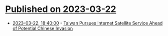 # [Published on 2023-03-22](index.md)

* [2023-03-22, 18:40:00](https://tech.slashdot.org/story/23/03/22/1651253/taiwan-pursues-internet-satellite-service-ahead-of-potential-chinese-invasion?utm_source=rss1.0mainlinkanon&utm_medium=feed) - [Taiwan Pursues Internet Satellite Service Ahead of Potential Chinese Invasion](https://tech.slashdot.org/story/23/03/22/1651253/taiwan-pursues-internet-satellite-service-ahead-of-potential-chinese-invasion?utm_source=rss1.0mainlinkanon&utm_medium=feed)
